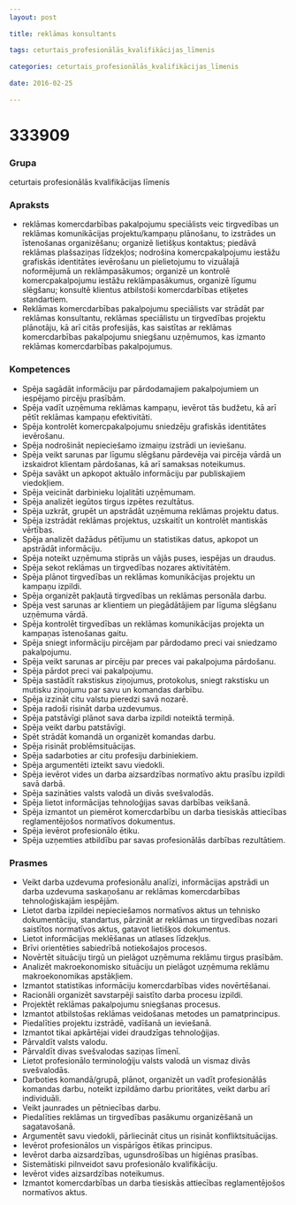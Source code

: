 ```yaml
---
layout: post
    
title: reklāmas konsultants
    
tags: ceturtais_profesionālās_kvalifikācijas_līmenis
    
categories: ceturtais_profesionālās_kvalifikācijas_līmenis
    
date: 2016-02-25
    
---
```

# 333909

### Grupa
ceturtais profesionālās kvalifikācijas līmenis

### Apraksts

* reklāmas komercdarbības pakalpojumu speciālists veic tirgvedības un reklāmas komunikācijas projektu/kampaņu plānošanu, to izstrādes un īstenošanas organizēšanu; organizē lietišķus kontaktus; piedāvā reklāmas plašsaziņas līdzekļos; nodrošina komercpakalpojumu iestāžu grafiskās identitātes ievērošanu un pielietojumu to vizuālajā noformējumā un reklāmpasākumos; organizē un kontrolē komercpakalpojumu iestāžu reklāmpasākumus, organizē līgumu slēgšanu; konsultē klientus atbilstoši komercdarbības etiķetes standartiem.
* Reklāmas komercdarbības pakalpojumu speciālists var strādāt par reklāmas konsultantu, reklāmas speciālistu un tirgvedības projektu plānotāju, kā arī citās profesijās, kas saistītas ar reklāmas komercdarbības pakalpojumu sniegšanu uzņēmumos, kas izmanto reklāmas komercdarbības pakalpojumus.

### Kompetences

* Spēja sagādāt informāciju par pārdodamajiem pakalpojumiem un iespējamo pircēju prasībām.
* Spēja vadīt uzņēmuma reklāmas kampaņu, ievērot tās budžetu, kā arī pētīt reklāmas kampaņu efektivitāti.
* Spēja kontrolēt komercpakalpojumu sniedzēju grafiskās identitātes ievērošanu.
* Spēja nodrošināt nepieciešamo izmaiņu izstrādi un ieviešanu.
* Spēja veikt sarunas par līgumu slēgšanu pārdevēja vai pircēja vārdā un izskaidrot klientam pārdošanas, kā arī samaksas noteikumus.
* Spēja savākt un apkopot aktuālo informāciju par publiskajiem viedokļiem.
* Spēja veicināt darbinieku lojalitāti uzņēmumam.
* Spēja analizēt iegūtos tirgus izpētes rezultātus.
* Spēja uzkrāt, grupēt un apstrādāt uzņēmuma reklāmas projektu datus.
* Spēja izstrādāt reklāmas projektus, uzskaitīt un kontrolēt mantiskās vērtības.
* Spēja analizēt dažādus pētījumu un statistikas datus, apkopot un apstrādāt informāciju.
* Spēja noteikt uzņēmuma stiprās un vājās puses, iespējas un draudus.
* Spēja sekot reklāmas un tirgvedības nozares aktivitātēm.
* Spēja plānot tirgvedības un reklāmas komunikācijas projektu un kampaņu izpildi.
* Spēja organizēt pakļautā tirgvedības un reklāmas personāla darbu.
* Spēja vest sarunas ar klientiem un piegādātājiem par līguma slēgšanu uzņēmuma vārdā.
* Spēja kontrolēt tirgvedības un reklāmas komunikācijas projekta un kampaņas īstenošanas gaitu.
* Spēja sniegt informāciju pircējam par pārdodamo preci vai sniedzamo pakalpojumu.
* Spēja veikt sarunas ar pircēju par preces vai pakalpojuma pārdošanu.
* Spēja pārdot preci vai pakalpojumu.
* Spēja sastādīt rakstiskus ziņojumus, protokolus, sniegt rakstisku un mutisku ziņojumu par savu un komandas darbību.
* Spēja izzināt citu valstu pieredzi savā nozarē.
* Spēja radoši risināt darba uzdevumus.
* Spēja patstāvīgi plānot sava darba izpildi noteiktā termiņā.
* Spēja veikt darbu patstāvīgi.
* Spēt strādāt komandā un organizēt komandas darbu.
* Spēja risināt problēmsituācijas.
* Spēja sadarboties ar citu profesiju darbiniekiem.
* Spēja argumentēti izteikt savu viedokli.
* Spēja ievērot vides un darba aizsardzības normatīvo aktu prasību izpildi savā darbā.
* Spēja sazināties valsts valodā un divās svešvalodās.
* Spēja lietot informācijas tehnoloģijas savas darbības veikšanā.
* Spēja izmantot un piemērot komercdarbību un darba tiesiskās attiecības reglamentējošos normatīvos dokumentus.
* Spēja ievērot profesionālo ētiku.
* Spēja uzņemties atbildību par savas profesionālās darbības rezultātiem.

### Prasmes 
* Veikt darba uzdevuma profesionālu analīzi, informācijas apstrādi un darba uzdevuma saskaņošanu ar reklāmas komercdarbības tehnoloģiskajām iespējām.
* Lietot darba izpildei nepieciešamos normatīvos aktus un tehnisko dokumentāciju, standartus, pārzināt ar reklāmas un tirgvedības nozari saistītos normatīvos aktus, gatavot lietišķos dokumentus.
* Lietot informācijas meklēšanas un atlases līdzekļus.
* Brīvi orientēties sabiedrībā notiekošajos procesos.
* Novērtēt situāciju tirgū un pielāgot uzņēmuma reklāmu tirgus prasībām.
* Analizēt makroekonomisko situāciju un pielāgot uzņēmuma reklāmu makroekonomikas apstākļiem.
* Izmantot statistikas informāciju komercdarbības vides novērtēšanai.
* Racionāli organizēt savstarpēji saistīto darba procesu izpildi.
* Projektēt reklāmas pakalpojumu sniegšanas procesus.
* Izmantot atbilstošas reklāmas veidošanas metodes un pamatprincipus.
* Piedalīties projektu izstrādē, vadīšanā un ieviešanā.
* Izmantot tikai apkārtējai videi draudzīgas tehnoloģijas.
* Pārvaldīt valsts valodu.
* Pārvaldīt divas svešvalodas saziņas līmenī.
* Lietot profesionālo terminoloģiju valsts valodā un vismaz divās svešvalodās.
* Darboties komandā/grupā, plānot, organizēt un vadīt profesionālās komandas darbu, noteikt izpildāmo darbu prioritātes, veikt darbu arī individuāli.
* Veikt jaunrades un pētniecības darbu.
* Piedalīties reklāmas un tirgvedības pasākumu organizēšanā un sagatavošanā.
* Argumentēt savu viedokli, pārliecināt citus un risināt konfliktsituācijas.
* Ievērot profesionālos un vispārīgos ētikas principus.
* Ievērot darba aizsardzības, ugunsdrošības un higiēnas prasības.
* Sistemātiski pilnveidot savu profesionālo kvalifikāciju.
* Ievērot vides aizsardzības noteikumus.
* Izmantot komercdarbības un darba tiesiskās attiecības reglamentējošos normatīvos aktus.